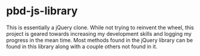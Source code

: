 # pbd-js-library
This is essentially a jQuery clone. While not trying to reinvent the wheel, this project is geared towards increasing my development skills and logging my progress in the mean time. Most methods found in the jQuery library can be found in this library along with a couple others not found in it.
